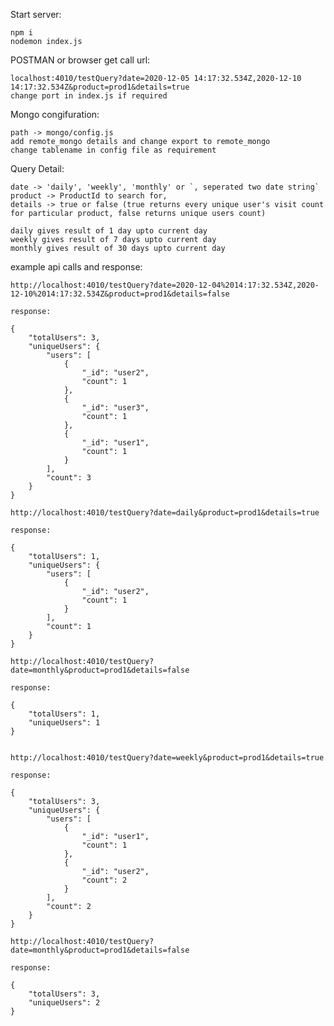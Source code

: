 Start server: 

    npm i
    nodemon index.js 

POSTMAN or browser get call url:

    localhost:4010/testQuery?date=2020-12-05 14:17:32.534Z,2020-12-10 14:17:32.534Z&product=prod1&details=true
    change port in index.js if required

Mongo congifuration: 

    path -> mongo/config.js
    add remote_mongo details and change export to remote_mongo
    change tablename in config file as requirement 

Query Detail: 

    date -> 'daily', 'weekly', 'monthly' or `, seperated two date string`
    product -> ProductId to search for,
    details -> true or false (true returns every unique user's visit count for particular product, false returns unique users count)

    daily gives result of 1 day upto current day 
    weekly gives result of 7 days upto current day 
    monthly gives result of 30 days upto current day 

example api calls and response:

    http://localhost:4010/testQuery?date=2020-12-04%2014:17:32.534Z,2020-12-10%2014:17:32.534Z&product=prod1&details=false

    response:
    
    {
        "totalUsers": 3,
        "uniqueUsers": {
            "users": [
                {
                    "_id": "user2",
                    "count": 1
                },
                {
                    "_id": "user3",
                    "count": 1
                },
                {
                    "_id": "user1",
                    "count": 1
                }
            ],
            "count": 3
        }
    }

    http://localhost:4010/testQuery?date=daily&product=prod1&details=true

    response: 

    {
        "totalUsers": 1,
        "uniqueUsers": {
            "users": [
                {
                    "_id": "user2",
                    "count": 1
                }
            ],
            "count": 1
        }
    }

    http://localhost:4010/testQuery?date=monthly&product=prod1&details=false

    response: 

    {
        "totalUsers": 1,
        "uniqueUsers": 1
    }


    http://localhost:4010/testQuery?date=weekly&product=prod1&details=true

    response:

    {
        "totalUsers": 3,
        "uniqueUsers": {
            "users": [
                {
                    "_id": "user1",
                    "count": 1
                },
                {
                    "_id": "user2",
                    "count": 2
                }
            ],
            "count": 2
        }
    }

    http://localhost:4010/testQuery?date=monthly&product=prod1&details=false

    response:

    {
        "totalUsers": 3,
        "uniqueUsers": 2
    }
